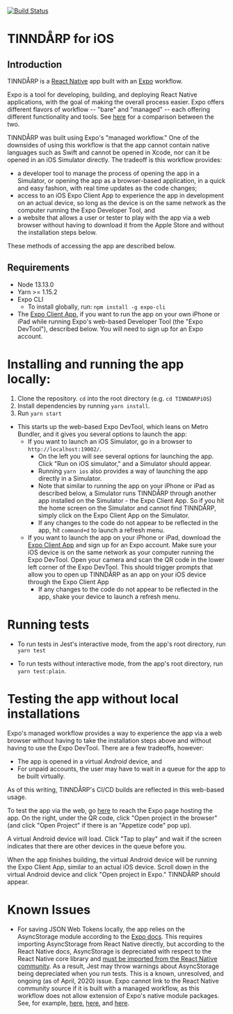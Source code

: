 [![Build Status](https://travis-ci.com/breadoliveoilsalt/TINNDARPiOS.svg?branch=master)](https://travis-ci.com/breadoliveoilsalt/TINNDARPiOS)

# TINNDÅRP for iOS 

## Introduction

TINNDÅRP is a [React Native](https://reactnative.dev/docs/getting-started) app built with an [Expo](https://docs.expo.io/versions/latest/) workflow.  

Expo is a tool for developing, building, and deploying React Native applications, with the goal of making the overall process easier.  Expo offers different flavors of workflow -- "bare" and "managed" -- each offering different functionality and tools. See [here](https://docs.expo.io/versions/latest/introduction/managed-vs-bare/) for a comparison between the two.  

TINNDÅRP was built using Expo's "managed workflow."  One of the downsides of using this workflow is that the app cannot contain native languages such as Swift and cannot be opened in Xcode, nor can it be opened in an iOS Simulator directly.  The tradeoff is this workflow provides:

  - a developer tool to manage the process of opening the app in a Simulator, or opening the app as a browser-based application, in a quick and easy fashion, with real time updates as the code changes;
  - access to an iOS Expo Client App to experience the app in development on an actual device, so long as the device is on the same network as the computer running the Expo Developer Tool, and
  - a website that allows a user or tester to play with the app via a web browser without having to download it from the Apple Store and without the installation steps below.  

These methods of accessing the app are described below.   

## Requirements

- Node 13.13.0
- Yarn >= 1.15.2
- Expo CLI
  - To install globally, run: `npm install -g expo-cli`
- The [Expo Client App](https://apps.apple.com/app/apple-store/id982107779), if you want to run the app on your own iPhone or iPad while running Expo's web-based Developer Tool (the "Expo DevTool"), described below. You will need to sign up for an Expo account.

# Installing and running the app locally:

1. Clone the repository.  `cd` into the root directory (e.g. `cd TINNDARPiOS`)
2. Install dependencies by running `yarn install`.
3. Run `yarn start`
  - This starts up the web-based Expo DevTool, which leans on Metro Bundler, and it gives you several options to launch the app:
    - If you want to launch an iOS Simulator, go in a browser to `http://localhost:19002/`.
      - On the left you will see several options for launching the app.  Click "Run on iOS simulator," and a Simulator should appear.
      - Running `yarn ios` also provides a way of launching the app directly in a Simulator.
      - Note that similar to running the app on your iPhone or iPad as described below, a Simulator runs TINNDÅRP through another app installed on the Simulator - the Expo Client App.  So if you hit the home screen on the Simulator and cannot find TINNDÅRP, simply click on the Expo Client App on the Simulator.
      - If any changes to the code do not appear to be reflected in the app, hit `command+d` to launch a refresh menu.
    - If you want to launch the app on your iPhone or iPad, download the [Expo Client App](https://apps.apple.com/app/apple-store/id982107779) and sign up for an Expo account.  Make sure your iOS device is on the same network as your computer running the Expo DevTool.  Open your camera and scan the QR code in the lower left corner of the Expo DevTool.  This should trigger prompts that allow you to open up TINNDÅRP as an app on your iOS device through the Expo Client App 
      - If any changes to the code do not appear to be reflected in the app, shake your device to launch a refresh menu.

# Running tests

* To run tests in Jest's interactive mode, from the app's root directory, run `yarn test`

* To run tests without interactive mode, from the app's root directory, run `yarn test:plain`.

# Testing the app without local installations

Expo's managed workflow provides a way to experience the app via a web browser without having to take the installation steps above and without having to use the Expo DevTool.  There are a few tradeoffs, however:
  - The app is opened in a virtual *Android* device, and 
  - For unpaid accounts, the user may have to wait in a queue for the app to be built virtually.

As of this writing, TINNDÅRP's CI/CD builds are reflected in this web-based usage.

To test the app via the web, go [here](https://expo.io/@adistinti/TINNDARPiOS) to reach the Expo page hosting the app. 
On the right, under the QR code, click "Open project in the browser" (and click "Open Project" if there is an "Appetize code" pop up).

A virtual Android device will load. Click "Tap to play" and wait if the screen indicates that there are other devices in the queue before you. 

When the app finishes building, the virtual Android device will be running the Expo Client App, similar to an actual iOS device.  Scroll down in the virtual Android device and click "Open project in Expo."  TINNDÅRP should appear. 

# Known Issues

- For saving JSON Web Tokens locally, the app relies on the AsyncStorage module according to the [Expo docs](https://docs.expo.io/versions/latest/react-native/asyncstorage/). This requires importing AsyncStorage from React Native directly, but according to the React Native docs, AsyncStorage is depreciated with respect to the React Native core library and [must be imported from the React Native community](https://github.com/react-native-community/async-storage). As a result, Jest may throw warnings about AsyncStorage being depreciated when you run tests.  This is a known, unresolved, and ongoing (as of April, 2020) issue.  Expo cannot link to the React Native community source if it is built with a managed workflow, as this workflow does not allow extension of Expo's native module packages.  See, for example, [here](https://github.com/react-native-community/async-storage/issues/89), [here](https://github.com/react-native-community/async-storage/issues/304), and [here](https://stackoverflow.com/questions/56029007/nativemodule-asyncstorage-is-null-with-rnc-asyncstorage).  